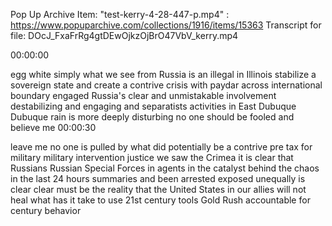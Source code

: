 Pop Up Archive Item: "test-kerry-4-28-447-p.mp4" : https://www.popuparchive.com/collections/1916/items/15363
Transcript for file: DOcJ_FxaFrRg4gtDEwOjkzOjBrO47VbV_kerry.mp4

00:00:00

egg white simply what we see from Russia is an illegal in Illinois
stabilize a sovereign state and create a contrive crisis with paydar
across international boundary engaged
Russia's clear and unmistakable involvement
destabilizing and engaging and separatists activities in East Dubuque
Dubuque rain is more deeply disturbing no one should be fooled and believe me
00:00:30

leave me no one is pulled by what did potentially be a contrive pre tax for military
military intervention justice we saw the Crimea it is clear that Russians
Russian Special Forces in agents in the catalyst behind the chaos in the last 24 hours
summaries and been arrested exposed unequally is clear
clear must be the reality that the United States in our allies will not heal
what has it take to use 21st century tools Gold Rush accountable for
century behavior